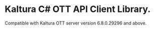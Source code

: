 # Kaltura C# OTT API Client Library.
Compatible with Kaltura OTT server version 6.8.0.29296 and above.

